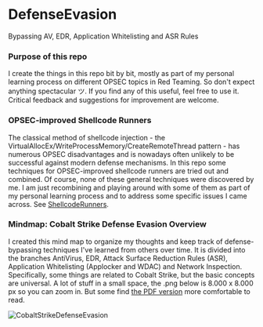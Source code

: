 # DefenseEvasion
Bypassing AV, EDR, Application Whitelisting and ASR Rules

### Purpose of this repo
I create the things in this repo bit by bit, mostly as part of my personal learning process on different OPSEC topics in Red Teaming. So don't expect anything spectacular ツ. If you find any of this useful, feel free to use it. Critical feedback and suggestions for improvement are welcome.

### OPSEC-improved Shellcode Runners
The classical method of shellcode injection - the VirtualAllocEx/WriteProcessMemory/CreateRemoteThread pattern - has numerous OPSEC disadvantages and is nowadays often unlikely to be successful against modern defense mechanisms. In this repo some techniques for OPSEC-improved shellcode runners are tried out and combined. Of course, none of these general techniques were discovered by me. I am just recombining and playing around with some of them as part of my personal learning process and to address some specific issues I came across. See [ShellcodeRunners](https://github.com/Pwnd4/DefenseEvasion/tree/main/ShellcodeRunners).

### Mindmap: Cobalt Strike Defense Evasion Overview
I created this mind map to organize my thoughts and keep track of defense-bypassing techniques I've learned from others over time. It is divided into the branches AntiVirus, EDR, Attack Surface Reduction Rules (ASR), Application Whitelisting (Applocker and WDAC) and Network Inspection. Specifically, some things are related to Cobalt Strike, but the basic concepts are universal. A lot of stuff in a small space, the .png below is 8.000 x 8.000 px so you can zoom in. But some find [the PDF version](https://github.com/Pwnd4/DefenseEvasion/files/10936560/CobaltStrikeDefenseEvasion.pdf) more comfortable to read.

![CobaltStrikeDefenseEvasion](https://user-images.githubusercontent.com/35770329/224173307-247f6f30-2c29-48f4-9df5-a3bef0fe354a.png)
